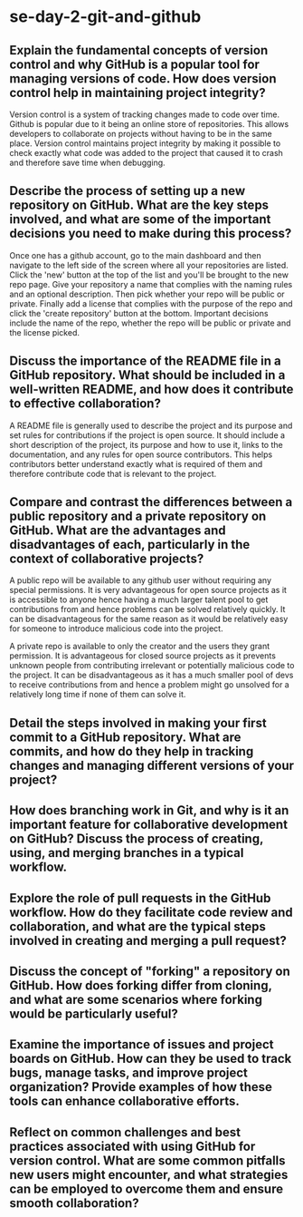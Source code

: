 # se-day-2-git-and-github
## Explain the fundamental concepts of version control and why GitHub is a popular tool for managing versions of code. How does version control help in maintaining project integrity?
Version control is a system of tracking changes made to code over time. Github is popular due to it being an online store of repositories. This allows developers to collaborate on projects without having to be in the same place. Version control maintains project integrity by making it possible to check exactly what code was added to the project that caused it to crash and therefore save time when debugging.

## Describe the process of setting up a new repository on GitHub. What are the key steps involved, and what are some of the important decisions you need to make during this process?
Once one has a github account, go to the main dashboard and then navigate to the left side of the screen where all your repositories are listed. Click the 'new' button at the top of the list and you'll be brought to the new repo page. Give your repository a name that complies with the naming rules and an optional description. Then pick whether your repo will be public or private. Finally add a license that complies with the purpose of the repo and click the 'create repository' button at the bottom. Important decisions include the name of the repo, whether the repo will be public or private and the license picked.

## Discuss the importance of the README file in a GitHub repository. What should be included in a well-written README, and how does it contribute to effective collaboration?
A README file is generally used to describe the project and its purpose and set rules for contributions if the project is open source. It should include a short description of the project, its purpose and how to use it, links to the documentation, and any rules for open source contributors. This helps contributors better understand exactly what is required of them and therefore contribute code that is relevant to the project.

## Compare and contrast the differences between a public repository and a private repository on GitHub. What are the advantages and disadvantages of each, particularly in the context of collaborative projects?
A public repo will be available to any github user without requiring any special permissions. It is very advantageous for open source projects as it is accessible to anyone hence having a much larger talent pool to get contributions from and hence problems can be solved relatively quickly. It can be disadvantageous for the same reason as it would be relatively easy for someone to introduce malicious code into the project.

A private repo is available to only the creator and the users they grant permission. It is advantageous for closed source projects as it prevents unknown people from contributing irrelevant or potentially malicious code to the project. It can be disadvantageous as it has a much smaller pool of devs to receive contributions from and hence a problem might go unsolved for a relatively long time if none of them can solve it.

## Detail the steps involved in making your first commit to a GitHub repository. What are commits, and how do they help in tracking changes and managing different versions of your project?

## How does branching work in Git, and why is it an important feature for collaborative development on GitHub? Discuss the process of creating, using, and merging branches in a typical workflow.

## Explore the role of pull requests in the GitHub workflow. How do they facilitate code review and collaboration, and what are the typical steps involved in creating and merging a pull request?

## Discuss the concept of "forking" a repository on GitHub. How does forking differ from cloning, and what are some scenarios where forking would be particularly useful?

## Examine the importance of issues and project boards on GitHub. How can they be used to track bugs, manage tasks, and improve project organization? Provide examples of how these tools can enhance collaborative efforts.

## Reflect on common challenges and best practices associated with using GitHub for version control. What are some common pitfalls new users might encounter, and what strategies can be employed to overcome them and ensure smooth collaboration?
